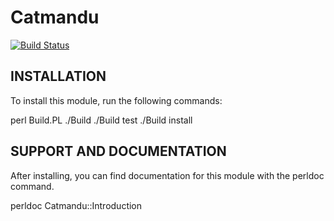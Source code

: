 Catmandu
========

[![Build Status](https://travis-ci.org/vpeil/Catmandu.png)](https://travis-ci.org/vpeil/Catmandu)

## INSTALLATION

To install this module, run the following commands:

  perl Build.PL
	./Build
	./Build test
	./Build install

## SUPPORT AND DOCUMENTATION

After installing, you can find documentation for this module with the
perldoc command.

  perldoc Catmandu::Introduction

